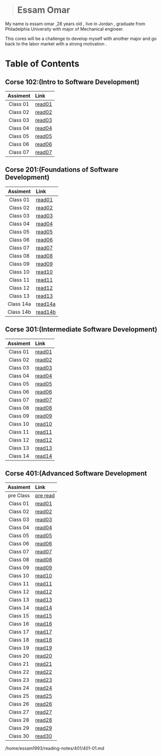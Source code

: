 ># Essam Omar

 My name is essam omar ,28 years old , live in Jordan , graduate from Philadelphia University with major of Mechanical engineer.  

 This cores will be a challenge to develop myself with another major and go back to the labor market with a strong  motivation .

# Table of Contents

## Corse 102:(Intro to Software Development)

| Assiment| Link            |
| :---:   | :----------     |
|Class 01 | [read01](102/read01.md)|
|Class 02 | [read02](102/read02.md)|
|Class 03 | [read03](102/read03.md)|
|Class 04 | [read04](102/read04.md)|
|Class 05 | [read05](102/read05.md)|
|Class 06 | [read06](102/read06.md)|
|Class 07 | [read07](102/read07.md)| 

## Corse 201:(Foundations of Software Development)

| Assiment| Link              |
| :---:   | :----------       |
| Class 01| [read01](201/class-01.md)|
| Class 02| [read02](201/class-02.md)|
| Class 03| [read03](201/class-03.md)|
| Class 04| [read04](201/class-04.md)|
| Class 05| [read05](201/class-05.md)|
| Class 06| [read06](201/class-06.md)|
| Class 07| [read07](201/class-07.md)|
| Class 08| [read08](201/class-08.md)|
| Class 09| [read09](201/class-09.md)|
| Class 10| [read10](201/class-10.md)|
| Class 11| [read11](201/class-11.md)|
| Class 12| [read12](201/class-12.md)|
| Class 13| [read13](201/class-13.md)|
| Class 14a| [read14a](201/class-14a.md)|
| Class 14b| [read14b](201/class-14b.md)|

## Corse 301:(Intermediate Software Development)

| Assiment| Link              |
| :---:   | :----------       |
| Class 01| [read01](301/301-01.md)|
| Class 02| [read02](301/301-02.md)|
| Class 03| [read03](301/301-03.md)|
| Class 04| [read04](301/301-04.md)|
| Class 05| [read05](301/301-05.md)|
| Class 06| [read06](301/301-06.md)|
| Class 07| [read07](301/301-07.md)|
| Class 08| [read08](301/301-08.md)|
| Class 09| [read09](301/301-09.md)|
| Class 10| [read10](301/301-10.md)|
| Class 11| [read11](301/301-11.md)|
| Class 12| [read12](301/301-12.md)|
| Class 13| [read13](301/301-13.md)|
| Class 14| [read14](301/301-14.md)|

## Corse 401:(Advanced Software Development

| Assiment| Link              |
| :---:   | :----------       |
| pre Class | [pre read](401/401-pre.md)|
| Class 01| [read01](401/401-01.md)|
| Class 02| [read02](401/401-02.md)|
| Class 03| [read03](401/401-03.md)|
| Class 04| [read04](401/401-04.md)|
| Class 05| [read05](401/401-05.md)|
| Class 06| [read06](401/401-06.md)|
| Class 07| [read07](401/401-07.md)|
| Class 08| [read08](401/401-08.md)|
| Class 09| [read09](401/401-09.md)|
| Class 10| [read10](401/401-10.md)|
| Class 11| [read11](401/401-11.md)|
| Class 12| [read12](401/401-12.md)|
| Class 13| [read13](401/401-13.md)|
| Class 14| [read14](401/401-14.md)|
| Class 15| [read15](401/401-15.md)|
| Class 16| [read16](401/401-16.md)|
| Class 17| [read17](401/401-17.md)|
| Class 18| [read18](401/401-18.md)|
| Class 19| [read19](401/401-19.md)|
| Class 20| [read20](401/401-20.md)|
| Class 21| [read21](401/401-21.md)|
| Class 22| [read22](401/401-22.md)|
| Class 23| [read23](401/401-23.md)|
| Class 24| [read24](401/401-24.md)|
| Class 25| [read25](401/401-25.md)|
| Class 26| [read26](401/401-26.md)|
| Class 27| [read27](401/401-27.md)|
| Class 28| [read28](401/401-28.md)|
| Class 29| [read29](401/401-29.md)|
| Class 30| [read30](401/401-30.md)|



/home/essam1993/reading-notes/401/401-01.md